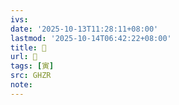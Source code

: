 ```yaml
---
ivs:
date: '2025-10-13T11:28:11+08:00'
lastmod: '2025-10-14T06:42:22+08:00'
title: 󰛶
url: 󰛶
tags: [寅]
src: GHZR
note:
---
```

